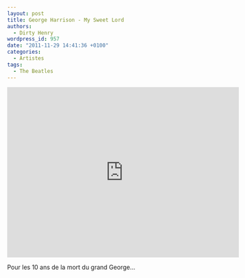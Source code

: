 ```yaml
---
layout: post
title: George Harrison - My Sweet Lord
authors:
  - Dirty Henry
wordpress_id: 957
date: "2011-11-29 14:41:36 +0100"
categories:
  - Artistes
tags:
  - The Beatles
---
```


<iframe width="540" height="396" src="http://www.youtube.com/embed/wynYMJwEPH8" frameborder="0" allowfullscreen></iframe>

Pour les 10 ans de la mort du grand George…
